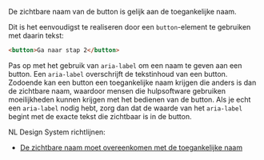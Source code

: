 <!-- @license CC0-1.0 -->

De zichtbare naam van de button is gelijk aan de toegankelijke naam.

Dit is het eenvoudigst te realiseren door een `button`-element te gebruiken met daarin tekst:

```html
<button>Ga naar stap 2</button>
```

Pas op met het gebruik van `aria-label` om een naam te geven aan een button. Een `aria-label` overschrijft de tekstinhoud van een button. Zodoende kan een button een toegankelijke naam krijgen die anders is dan de zichtbare naam, waardoor mensen die hulpsoftware gebruiken moeilijkheden kunnen krijgen met het bedienen van de button. Als je echt een `aria-label` nodig hebt, zorg dan dat de waarde van het `aria-label` begint met de exacte tekst die zichtbaar is in de button.

NL Design System richtlijnen:

- [De zichtbare naam moet overeenkomen met de toegankelijke naam](/richtlijnen/formulieren/labels/zichtbare-naam/)
